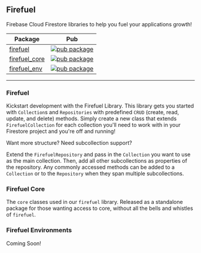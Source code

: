 ## Firefuel

Firebase Cloud Firestore libraries to help you fuel your applications growth!

| Package | Pub |
| -- | -- |
| [firefuel](https://github.com/SupposedlySam/firefuel/tree/main/packages/firefuel)           | [![pub package](https://img.shields.io/pub/v/firefuel.svg)](https://pub.dev/packages/firefuel) |
| [firefuel_core](https://github.com/SupposedlySam/firefuel/tree/main/packages/firefuel_core) | [![pub package](https://img.shields.io/pub/v/firefuel_core.svg)](https://pub.dev/packages/firefuel_core)         |
| [firefuel_env](https://github.com/SupposedlySam/firefuel/tree/main/packages/firefuel_env)   | [![pub package](https://img.shields.io/pub/v/firefuel_env.svg)](https://pub.dev/packages/firefuel_env)   |

---

### Firefuel

Kickstart development with the Firefuel Library. This library gets you started with `Collection`s and `Repositories` with predefined `CRUD` (create, read, update, and delete) methods. Simply create a new class that extends `FirefuelCollection` for each collection you'll need to work with in your Firestore project and you're off and running!

Want more structure? Need subcollection support?

Extend the `FirefuelRepository` and pass in the `Collection` you want to use as the main collection. Then, add all other subcollections as properties of the repository. Any commonly accessed methods can be added to a `Collection` or to the `Repository` when they span multiple subcollections.

### Firefuel Core

The `core` classes used in our `firefuel` library. Released as a standalone package for those wanting access to core, without all the bells and whistles of `firefuel`.

### Firefuel Environments

Coming Soon!